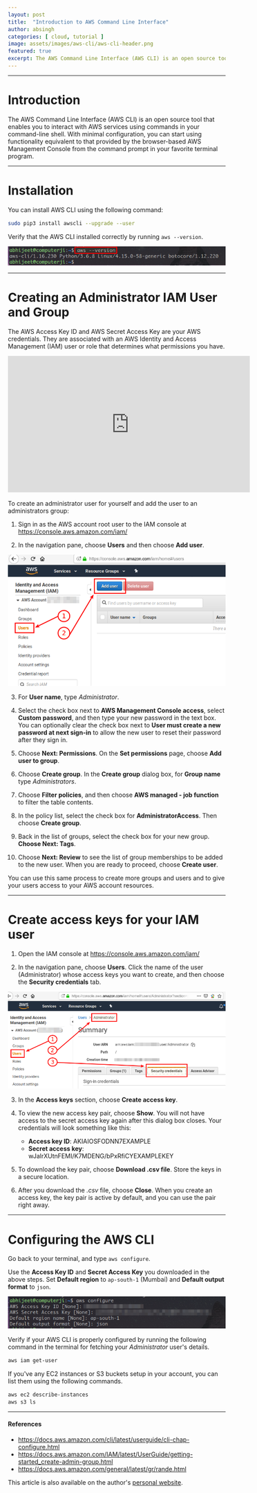 ```yaml
---
layout: post
title:  "Introduction to AWS Command Line Interface"
author: absingh
categories: [ cloud, tutorial ]
image: assets/images/aws-cli/aws-cli-header.png
featured: true
excerpt: The AWS Command Line Interface (AWS CLI) is an open source tool that enables you to interact with AWS services using commands in your command-line shell.
---
```

<!-- Add post written in markdown or html below -->

---
# Introduction
The AWS Command Line Interface (AWS CLI) is an open source tool that enables you to interact with AWS services using commands in your command-line shell. With minimal configuration, you can start using functionality equivalent to that provided by the browser-based AWS Management Console from the command prompt in your favorite terminal program.


---
# Installation
You can install AWS CLI using the following command:

```sh
sudo pip3 install awscli --upgrade --user
```

Verify that the AWS CLI installed correctly by running `aws --version`.

![](/assets/images/aws-cli/screen1.png)


---
# Creating an Administrator IAM User and Group
The AWS Access Key ID and AWS Secret Access Key are your AWS credentials. They are associated with an AWS Identity and Access Management (IAM) user or role that determines what permissions you have.

<iframe width="560" height="315" src="https://www.youtube.com/embed/Ul6FW4UANGc" frameborder="0" allow="accelerometer; autoplay; encrypted-media; gyroscope; picture-in-picture" allowfullscreen></iframe>

To create an administrator user for yourself and add the user to an administrators group:

1. Sign in as the AWS account root user to the IAM console at <https://console.aws.amazon.com/iam/>

2. In the navigation pane, choose **Users** and then choose **Add user**.

![](/assets/images/aws-cli/screen2.png)

3. For **User name**, type *Administrator*.

4. Select the check box next to **AWS Management Console access**, select **Custom password**, and then type your new password in the text box. You can optionally clear the check box next to **User must create a new password at next sign-in** to allow the new user to reset their password after they sign in.

5. Choose **Next: Permissions**. On the **Set permissions** page, choose **Add user to group**. 

6. Choose **Create group**. In the **Create group** dialog box, for **Group name** type *Administrators*.

7. Choose **Filter policies**, and then choose **AWS managed - job function** to filter the table contents. 

8. In the policy list, select the check box for **AdministratorAccess**. Then choose **Create group**. 

9. Back in the list of groups, select the check box for your new group. **Choose Next: Tags**.

10. Choose **Next: Review** to see the list of group memberships to be added to the new user. When you are ready to proceed, choose **Create user**.

You can use this same process to create more groups and users and to give your users access to your AWS account resources.


---
# Create access keys for your IAM user
1. Open the IAM console at https://console.aws.amazon.com/iam/

2. In the navigation pane, choose **Users**. Click the name of the user (Administrator) whose access keys you want to create, and then choose the **Security credentials** tab.

![](/assets/images/aws-cli/screen3.png)

3. In the **Access keys** section, choose **Create access key**. 

4. To view the new access key pair, choose **Show**. You will not have access to the secret access key again after this dialog box closes. Your credentials will look something like this:
    - **Access key ID**: AKIAIOSFODNN7EXAMPLE
    - **Secret access key**: wJalrXUtnFEMI/K7MDENG/bPxRfiCYEXAMPLEKEY

5. To download the key pair, choose **Download .csv file**. Store the keys in a secure location.

6. After you download the *.csv* file, choose **Close**. When you create an access key, the key pair is active by default, and you can use the pair right away. 


---
# Configuring the AWS CLI

Go back to your terminal, and type `aws configure`.

Use the **Access Key ID** and **Secret Access Key** you downloaded in the above steps. Set **Default region** to `ap-south-1` (Mumbai) and **Default output format** to `json`.

![](/assets/images/aws-cli/screen4.png)

Verify if your AWS CLI is properly configured by running the following command in the terminal for fetching your *Administrator* user's details.

```sh
aws iam get-user
```

If you've any EC2 instances or S3 buckets setup in your account, you can list them using the following commands.

```sh
aws ec2 describe-instances
aws s3 ls
```


---
#### References
- <https://docs.aws.amazon.com/cli/latest/userguide/cli-chap-configure.html>
- <https://docs.aws.amazon.com/IAM/latest/UserGuide/getting-started_create-admin-group.html>
- <https://docs.aws.amazon.com/general/latest/gr/rande.html>

This article is also available on the author's [personal website](https://www.absingh.com/aws-cli/).
